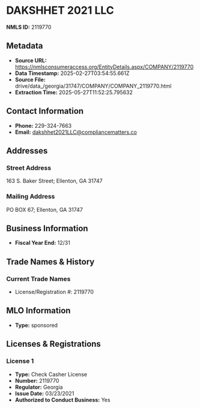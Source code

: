 # DAKSHHET 2021 LLC

**NMLS ID:** 2119770

## Metadata
- **Source URL:** https://nmlsconsumeraccess.org/EntityDetails.aspx/COMPANY/2119770
- **Data Timestamp:** 2025-02-27T03:54:55.661Z
- **Source File:** drive/data_/georgia/31747/COMPANY/COMPANY_2119770.html
- **Extraction Time:** 2025-05-27T11:52:25.795632

## Contact Information
- **Phone:** 229-324-7663
- **Email:** dakshhet2021LLC@compliancematters.co

## Addresses
### Street Address
163 S. Baker Street; Ellenton, GA 31747

### Mailing Address
PO BOX 67; Ellenton, GA 31747

## Business Information
- **Fiscal Year End:** 12/31

## Trade Names & History
### Current Trade Names
- License/Registration #: 2119770

## MLO Information
- **Type:** sponsored

## Licenses & Registrations

### License 1
- **Type:** Check Casher License
- **Number:** 2119770
- **Regulator:** Georgia
- **Issue Date:** 03/23/2021
- **Authorized to Conduct Business:** Yes
